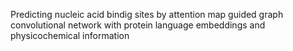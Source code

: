 Predicting nucleic acid bindig sites by attention map guided graph convolutional network with protein language embeddings and physicochemical information
